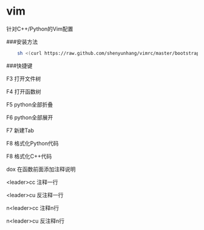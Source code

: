 # vim
针对C++/Python的Vim配置

###安装方法
```bash
	sh <(curl https://raw.github.com/shenyunhang/vimrc/master/bootstrap.sh -L)
```

###快捷键

F3 打开文件树

F4 打开函数树

F5 python全部折叠

F6 python全部展开

F7 新建Tab

F8 格式化Python代码

F8 格式化C++代码

dox 在函数前面添加注释说明

\<leader\>cc 注释一行

\<leader\>cu 反注释一行

n\<leader\>cc 注释n行

n\<leader\>cu 反注释n行

